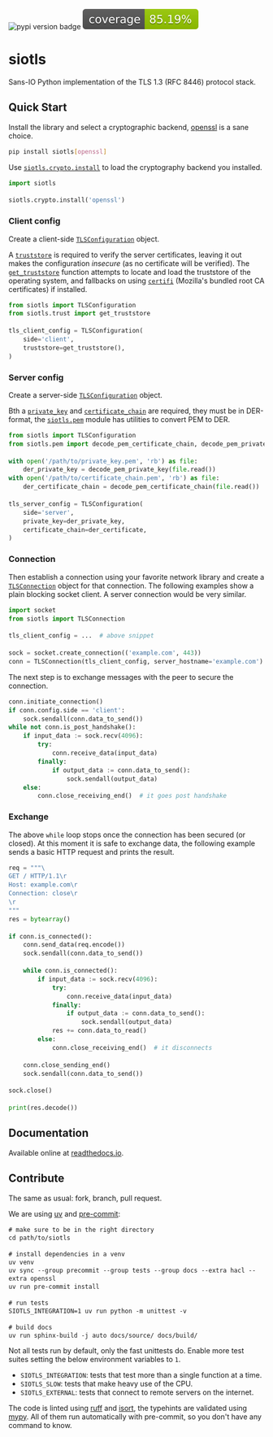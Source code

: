![pypi version badge](https://img.shields.io/pypi/v/siotls)
![coverage badge](./coverage-badge.svg)

siotls
======

Sans-IO Python implementation of the TLS 1.3 (RFC 8446) protocol stack.


Quick Start
-----------

Install the library and select a cryptographic backend, [openssl](#) is
a sane choice.

```bash
pip install siotls[openssl]
```

Use [`siotls.crypto.install`](#) to load the cryptography backend you
installed.

```py
import siotls

siotls.crypto.install('openssl')
```

### Client config

Create a client-side [`TLSConfiguration`](#) object.

A [`truststore`](#) is required to verify the server certificates,
leaving it out makes the configuration *insecure* (as no certificate
will be verified). The [`get_truststore`](#) function attempts to locate
and load the truststore of the operating system, and fallbacks on using
[`certifi`](#) (Mozilla's bundled root CA certificates) if installed.

```py
from siotls import TLSConfiguration
from siotls.trust import get_truststore

tls_client_config = TLSConfiguration(
    side='client',
    truststore=get_truststore(),
)
```

### Server config

Create a server-side [`TLSConfiguration`](#) object.

Bth a [`private_key`](#) and [`certificate_chain`](#) are required, they
must be in DER-format, the [`siotls.pem`](#) module has utilities to
convert PEM to DER.

```py
from siotls import TLSConfiguration
from siotls.pem import decode_pem_certificate_chain, decode_pem_private_key

with open('/path/to/private_key.pem', 'rb') as file:
    der_private_key = decode_pem_private_key(file.read())
with open('/path/to/certificate_chain.pem', 'rb') as file:
    der_certificate_chain = decode_pem_certificate_chain(file.read())

tls_server_config = TLSConfiguration(
    side='server',
    private_key=der_private_key,
    certificate_chain=der_certificate,
)
```

### Connection

Then establish a connection using your favorite network library and
create a [`TLSConnection`](#) object for that connection. The following
examples show a plain blocking socket client. A server connection would
be very similar.

```py
import socket
from siotls import TLSConnection

tls_client_config = ...  # above snippet

sock = socket.create_connection(('example.com', 443))
conn = TLSConnection(tls_client_config, server_hostname='example.com')
```

The next step is to exchange messages with the peer to secure the
connection.

```py
conn.initiate_connection()
if conn.config.side == 'client':
    sock.sendall(conn.data_to_send())
while not conn.is_post_handshake():
    if input_data := sock.recv(4096):
        try:
            conn.receive_data(input_data)
        finally:
            if output_data := conn.data_to_send():
                sock.sendall(output_data)
    else:
        conn.close_receiving_end()  # it goes post handshake
```

### Exchange

The above `while` loop stops once the connection has been secured (or
closed). At this moment it is safe to exchange data, the following
example sends a basic HTTP request and prints the result.

```py
req = """\
GET / HTTP/1.1\r
Host: example.com\r
Connection: close\r
\r
"""
res = bytearray()

if conn.is_connected():
    conn.send_data(req.encode())
    sock.sendall(conn.data_to_send())

    while conn.is_connected():
        if input_data := sock.recv(4096):
            try:
                conn.receive_data(input_data)
            finally:
                if output_data := conn.data_to_send():
                    sock.sendall(output_data)
            res += conn.data_to_read()
        else:
            conn.close_receiving_end()  # it disconnects

    conn.close_sending_end()
    sock.sendall(conn.data_to_send())

sock.close()

print(res.decode())
```

Documentation
-------------

Available online at [readthedocs.io](#).

Contribute
----------

The same as usual: fork, branch, pull request.

We are using [uv] and [pre-commit]:

    # make sure to be in the right directory
    cd path/to/siotls

    # install dependencies in a venv
    uv venv
    uv sync --group precommit --group tests --group docs --extra hacl --extra openssl
    uv run pre-commit install

    # run tests
    SIOTLS_INTEGRATION=1 uv run python -m unittest -v

    # build docs
    uv run sphinx-build -j auto docs/source/ docs/build/

Not all tests run by default, only the fast unittests do. Enable more
test suites setting the below environment variables to `1`.

* `SIOTLS_INTEGRATION`: tests that test more than a single function at a
  time.
* `SIOTLS_SLOW`: tests that make heavy use of the CPU.
* `SIOTLS_EXTERNAL`: tests that connect to remote servers on the
  internet.

The code is linted using [ruff] and [isort], the typehints are validated
using [mypy]. All of them run automatically with pre-commit, so you
don't have any command to know.

[uv]: https://docs.astral.sh/uv/
[pre-commit]: https://pre-commit.com/
[ruff]: https://docs.astral.sh/ruff/
[isort]: https://pycqa.github.io/isort/
[mypy]: https://mypy.readthedocs.io/en/stable/index.html
